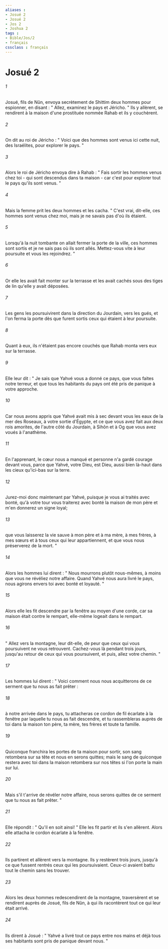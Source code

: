 ```yaml
---
aliases : 
- Josué 2
- Josué 2
- Jos 2
- Joshua 2
tags : 
- Bible/Jos/2
- français
cssclass : français
---
```


# Josué 2

###### 1
Josué, fils de Nûn, envoya secrètement de Shittim deux hommes pour espionner, en disant : " Allez, examinez le pays et Jéricho. " Ils y allèrent, se rendirent à la maison d'une prostituée nommée Rahab et ils y couchèrent. 
###### 2
On dit au roi de Jéricho : " Voici que des hommes sont venus ici cette nuit, des Israélites, pour explorer le pays. " 
###### 3
Alors le roi de Jéricho envoya dire à Rahab : " Fais sortir les hommes venus chez toi - qui sont descendus dans ta maison - car c'est pour explorer tout le pays qu'ils sont venus. " 
###### 4
Mais la femme prit les deux hommes et les cacha. " C'est vrai, dit-elle, ces hommes sont venus chez moi, mais je ne savais pas d'où ils étaient. 
###### 5
Lorsqu'à la nuit tombante on allait fermer la porte de la ville, ces hommes sont sortis et je ne sais pas où ils sont allés. Mettez-vous vite à leur poursuite et vous les rejoindrez. " 
###### 6
Or elle les avait fait monter sur la terrasse et les avait cachés sous des tiges de lin qu'elle y avait déposées. 
###### 7
Les gens les poursuivirent dans la direction du Jourdain, vers les gués, et l'on ferma la porte dès que furent sortis ceux qui étaient à leur poursuite. 
###### 8
Quant à eux, ils n'étaient pas encore couchés que Rahab monta vers eux sur la terrasse. 
###### 9
Elle leur dit : " Je sais que Yahvé vous a donné ce pays, que vous faites notre terreur, et que tous les habitants du pays ont été pris de panique à votre approche. 
###### 10
Car nous avons appris que Yahvé avait mis à sec devant vous les eaux de la mer des Roseaux, à votre sortie d'Égypte, et ce que vous avez fait aux deux rois amorites, de l'autre côté du Jourdain, à Sihôn et à Og que vous avez voués à l'anathème. 
###### 11
En l'apprenant, le cœur nous a manqué et personne n'a gardé courage devant vous, parce que Yahvé, votre Dieu, est Dieu, aussi bien là-haut dans les cieux qu'ici-bas sur la terre. 
###### 12
Jurez-moi donc maintenant par Yahvé, puisque je vous ai traités avec bonté, qu'à votre tour vous traiterez avec bonté la maison de mon père et m'en donnerez un signe loyal; 
###### 13
que vous laisserez la vie sauve à mon père et à ma mère, à mes frères, à mes sœurs et à tous ceux qui leur appartiennent, et que vous nous préserverez de la mort. " 
###### 14
Alors les hommes lui dirent : " Nous mourrons plutôt nous-mêmes, à moins que vous ne révéliez notre affaire. Quand Yahvé nous aura livré le pays, nous agirons envers toi avec bonté et loyauté. " 
###### 15
Alors elle les fit descendre par la fenêtre au moyen d'une corde, car sa maison était contre le rempart, elle-même logeait dans le rempart. 
###### 16
" Allez vers la montagne, leur dit-elle, de peur que ceux qui vous poursuivent ne vous retrouvent. Cachez-vous là pendant trois jours, jusqu'au retour de ceux qui vous poursuivent, et puis, allez votre chemin. " 
###### 17
Les hommes lui dirent : " Voici comment nous nous acquitterons de ce serment que tu nous as fait prêter : 
###### 18
à notre arrivée dans le pays, tu attacheras ce cordon de fil écarlate à la fenêtre par laquelle tu nous as fait descendre, et tu rassembleras auprès de toi dans la maison ton père, ta mère, tes frères et toute ta famille. 
###### 19
Quiconque franchira les portes de ta maison pour sortir, son sang retombera sur sa tête et nous en serons quittes; mais le sang de quiconque restera avec toi dans la maison retombera sur nos têtes si l'on porte la main sur lui. 
###### 20
Mais s'il t'arrive de révéler notre affaire, nous serons quittes de ce serment que tu nous as fait prêter. " 
###### 21
Elle répondit : " Qu'il en soit ainsi! " Elle les fit partir et ils s'en allèrent. Alors elle attacha le cordon écarlate à la fenêtre. 
###### 22
Ils partirent et allèrent vers la montagne. Ils y restèrent trois jours, jusqu'à ce que fussent rentrés ceux qui les poursuivaient. Ceux-ci avaient battu tout le chemin sans les trouver. 
###### 23
Alors les deux hommes redescendirent de la montagne, traversèrent et se rendirent auprès de Josué, fils de Nûn, à qui ils racontèrent tout ce qui leur était arrivé. 
###### 24
Ils dirent à Josué : " Yahvé a livré tout ce pays entre nos mains et déjà tous ses habitants sont pris de panique devant nous. " 
